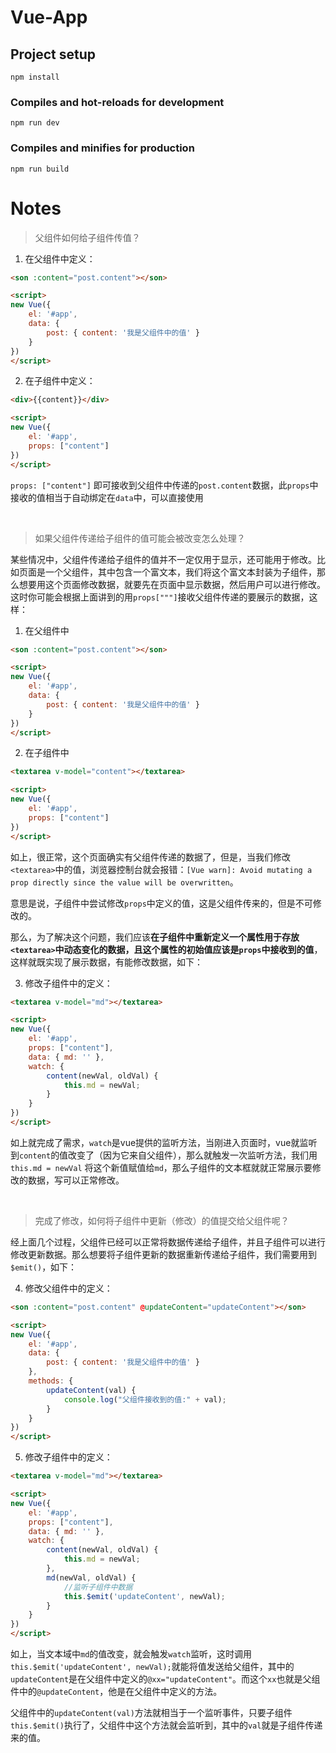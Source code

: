 # Vue-App

## Project setup
```
npm install
```

### Compiles and hot-reloads for development
```
npm run dev
```

### Compiles and minifies for production
```
npm run build
```


# Notes

> 父组件如何给子组件传值？

1. 在父组件中定义：

```html
<son :content="post.content"></son>

<script>
new Vue({
    el: '#app',
    data: {
        post: { content: '我是父组件中的值' }
    }
})
</script>
```

2. 在子组件中定义：

```html
<div>{{content}}</div>

<script>
new Vue({
    el: '#app',
    props: ["content"] 
})
</script>
```

`props: ["content"]` 即可接收到父组件中传递的`post.content`数据，此`props`中接收的值相当于自动绑定在`data`中，可以直接使用

<br/>

> 如果父组件传递给子组件的值可能会被改变怎么处理？

某些情况中，父组件传递给子组件的值并不一定仅用于显示，还可能用于修改。比如页面是一个父组件，其中包含一个富文本，我们将这个富文本封装为子组件，那么想要用这个页面修改数据，就要先在页面中显示数据，然后用户可以进行修改。
这时你可能会根据上面讲到的用`props["""]`接收父组件传递的要展示的数据，这样：

1. 在父组件中

```html
<son :content="post.content"></son>

<script>
new Vue({
    el: '#app',
    data: {
        post: { content: '我是父组件中的值' }
    }
})
</script>
```

2. 在子组件中

```html
<textarea v-model="content"></textarea>

<script>
new Vue({
    el: '#app',
    props: ["content"] 
})
</script>
```

如上，很正常，这个页面确实有父组件传递的数据了，但是，当我们修改`<textarea>`中的值，浏览器控制台就会报错：`[Vue warn]: Avoid mutating a prop directly since the value will be overwritten`。

意思是说，子组件中尝试修改`props`中定义的值，这是父组件传来的，但是不可修改的。

那么，为了解决这个问题，我们应该**在子组件中重新定义一个属性用于存放`<textarea>`中动态变化的数据，且这个属性的初始值应该是`props`中接收到的值**，这样就既实现了展示数据，有能修改数据，如下：

3. 修改子组件中的定义：

```html
<textarea v-model="md"></textarea>

<script>
new Vue({
    el: '#app',
    props: ["content"],
    data: { md: '' },
    watch: {
        content(newVal, oldVal) {
            this.md = newVal;
        }
    }
})
</script>
```

如上就完成了需求，`watch`是vue提供的监听方法，当刚进入页面时，vue就监听到`content`的值改变了（因为它来自父组件），那么就触发一次监听方法，我们用`this.md = newVal` 将这个新值赋值给`md`，那么子组件的文本框就就正常展示要修改的数据，写可以正常修改。

<br/>

> 完成了修改，如何将子组件中更新（修改）的值提交给父组件呢？

经上面几个过程，父组件已经可以正常将数据传递给子组件，并且子组件可以进行修改更新数据。那么想要将子组件更新的数据重新传递给子组件，我们需要用到`$emit()`，如下：

4. 修改父组件中的定义：

```html
<son :content="post.content" @updateContent="updateContent"></son>

<script>
new Vue({
    el: '#app',
    data: {
        post: { content: '我是父组件中的值' }
    },
    methods: {
        updateContent(val) {
            console.log("父组件接收到的值:" + val);
        }
    }
})
</script>
```

5. 修改子组件中的定义：

```html
<textarea v-model="md"></textarea>

<script>
new Vue({
    el: '#app',
    props: ["content"],
    data: { md: '' },
    watch: {
        content(newVal, oldVal) {
            this.md = newVal;
        },
        md(newVal, oldVal) {
            //监听子组件中数据
            this.$emit('updateContent', newVal);
        }
    }
})
</script>
```

如上，当文本域中`md`的值改变，就会触发`watch`监听，这时调用`this.$emit('updateContent', newVal);`就能将值发送给父组件，其中的`updateContent`是在父组件中定义的`@xx="updateContent"`。而这个`xx`也就是父组件中的`@updateContent`，他是在父组件中定义的方法。

父组件中的`updateContent(val)`方法就相当于一个监听事件，只要子组件`this.$emit()`执行了，父组件中这个方法就会监听到，其中的`val`就是子组件传递来的值。


